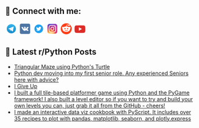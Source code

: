 ## 🔎 Connect with me:
[<img src="https://github.com/bullbesh/bullbesh/blob/main/images/Telegram.png" width="32" height="32" />](https://t.me/bullbesh)
[<img src="https://github.com/bullbesh/bullbesh/blob/main/images/VK.png" width="32" height="32" />](https://vk.com/bullbesh)
[<img src="https://github.com/bullbesh/bullbesh/blob/main/images/Twitter.png" width="32" height="32" />](https://twitter.com/bullbesh1)
[<img src="https://github.com/bullbesh/bullbesh/blob/main/images/Instagram.png" width="32" height="32" />](https://www.instagram.com/bullbesh)
[<img src="https://github.com/bullbesh/bullbesh/blob/main/images/Reddit.png" width="32" height="32" />](https://www.reddit.com/user/bullbesh)
[<img src="https://github.com/bullbesh/bullbesh/blob/main/images/YouTube.png" width="32" height="32" />](https://www.youtube.com/channel/UCtfjRs6uzgq5mfm8S06WTcg)

## 📕 Latest r/Python Posts
<!-- BLOG-POST-LIST:START -->
- [Triangular Maze using Python&#39;s Turtle](https://www.reddit.com/r/Python/comments/x9vvyz/triangular_maze_using_pythons_turtle/)
- [Python dev moving into my first senior role. Any experienced Seniors here with advice?](https://www.reddit.com/r/Python/comments/x9vcsv/python_dev_moving_into_my_first_senior_role_any/)
- [I Give Up](https://www.reddit.com/r/Python/comments/x9v02v/i_give_up/)
- [I built a full tile-based platformer game using Python and the PyGame framework! I also built a level editor so if you want to try and build your own levels you can, just grab it all from the GitHub - cheers!](https://www.reddit.com/r/Python/comments/x9uykj/i_built_a_full_tilebased_platformer_game_using/)
- [I made an interactive data viz cookbook with PyScript. It includes over 35 recipes to plot with pandas, matplotlib, seaborn, and plotly.express](https://www.reddit.com/r/Python/comments/x9srdg/i_made_an_interactive_data_viz_cookbook_with/)
<!-- BLOG-POST-LIST:END -->

